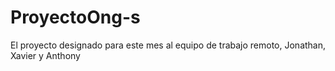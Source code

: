 # ProyectoOng-s
El proyecto designado para este mes al equipo de trabajo remoto, Jonathan, Xavier y Anthony
